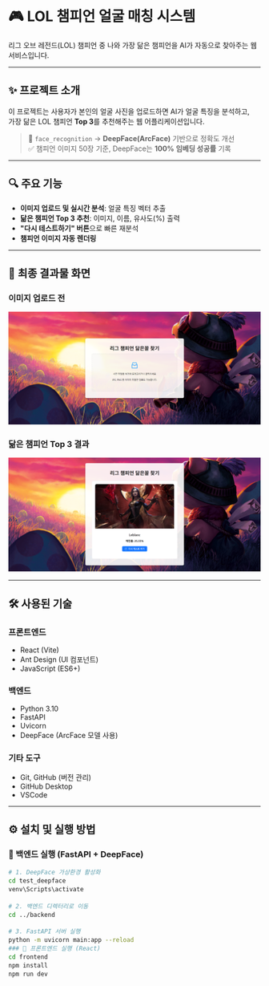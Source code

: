 # 🎮 LOL 챔피언 얼굴 매칭 시스템

리그 오브 레전드(LOL) 챔피언 중 나와 가장 닮은 챔피언을 AI가 자동으로 찾아주는 웹서비스입니다.

---

## ✨ 프로젝트 소개

이 프로젝트는 사용자가 본인의 얼굴 사진을 업로드하면 AI가 얼굴 특징을 분석하고,  
가장 닮은 LOL 챔피언 **Top 3**를 추천해주는 웹 어플리케이션입니다.

> 🧠 `face_recognition` → **DeepFace(ArcFace)** 기반으로 정확도 개선  
> ✅ 챔피언 이미지 50장 기준, DeepFace는 **100% 임베딩 성공률** 기록

---

## 🔍 주요 기능

- **이미지 업로드 및 실시간 분석**: 얼굴 특징 벡터 추출
- **닮은 챔피언 Top 3 추천**: 이미지, 이름, 유사도(%) 출력
- **"다시 테스트하기" 버튼**으로 빠른 재분석
- **챔피언 이미지 자동 렌더링**

---

## 📸 최종 결과물 화면

### 이미지 업로드 전
![upload](./public/screenshots/upload.png)

### 닮은 챔피언 Top 3 결과
![result](./public/screenshots/result.png)

---

## 🛠 사용된 기술

### 프론트엔드
- React (Vite)
- Ant Design (UI 컴포넌트)
- JavaScript (ES6+)

### 백엔드
- Python 3.10
- FastAPI
- Uvicorn
- DeepFace (ArcFace 모델 사용)

### 기타 도구
- Git, GitHub (버전 관리)
- GitHub Desktop
- VSCode

---

## ⚙ 설치 및 실행 방법

### 📍 백엔드 실행 (FastAPI + DeepFace)

```bash
# 1. DeepFace 가상환경 활성화
cd test_deepface
venv\Scripts\activate

# 2. 백엔드 디렉터리로 이동
cd ../backend

# 3. FastAPI 서버 실행
python -m uvicorn main:app --reload
### 📍 프론트엔드 실행 (React)
cd frontend
npm install
npm run dev

